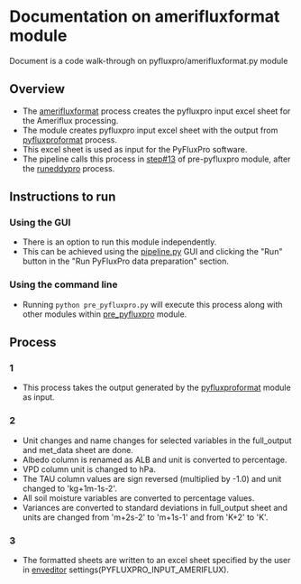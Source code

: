 # Documentation on amerifluxformat module
Document is a code walk-through on pyfluxpro/amerifluxformat.py module

## Overview
- The [amerifluxformat](https://github.com/ncsa/ameriflux-pipeline/blob/develop/ameriflux_pipeline/pyfluxpro/amerifluxformat.py) process creates the pyfluxpro input excel sheet for the Ameriflux processing.
- The module creates pyfluxpro input excel sheet with the output from [pyfluxproformat](https://github.com/ncsa/ameriflux-pipeline/blob/develop/docs/pyfluxpro/pyfluxproformat.md) process.
- This excel sheet is used as input for the PyFluxPro software. 
- The pipeline calls this process in [step#13](https://github.com/ncsa/ameriflux-pipeline/blob/develop/docs/prepyfluxpro.md#13) of pre-pyfluxpro module, after the [runeddypro](https://github.com/ncsa/ameriflux-pipeline/blob/develop/docs/eddypro/runeddypro.md) process.

## Instructions to run

### Using the GUI
- There is an option to run this module independently. 
- This can be achieved using the [pipeline.py](https://github.com/ncsa/ameriflux-pipeline/blob/develop/ameriflux_pipeline/pipeline.py) GUI and clicking the "Run" button in the "Run PyFluxPro data preparation" section.

### Using the command line
- Running ```python pre_pyfluxpro.py``` will execute this process along with other modules within [pre_pyfluxpro](https://github.com/ncsa/ameriflux-pipeline/blob/develop/docs/prepyfluxpro.md) module.

## Process

### 1
- This process takes the output generated by the [pyfluxproformat](https://github.com/ncsa/ameriflux-pipeline/blob/develop/docs/pyfluxpro/pyfluxproformat.md) module as input.

### 2
- Unit changes and name changes for selected variables in the full_output and met_data sheet are done.
- Albedo column is renamed as ALB and unit is converted to percentage.
- VPD column unit is changed to hPa.
- The TAU column values are sign reversed (multiplied by -1.0) and unit changed to 'kg+1m-1s-2'.
- All soil moisture variables are converted to percentage values.
- Variances are converted to standard deviations in full_output sheet and units are changed from 'm+2s-2' to 'm+1s-1' and from 'K+2' to 'K'.

### 3
- The formatted sheets are written to an excel sheet specified by the user in [enveditor](https://github.com/ncsa/ameriflux-pipeline/blob/develop/docs/enveditor.md) settings(PYFLUXPRO_INPUT_AMERIFLUX).